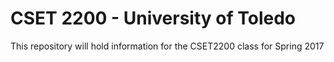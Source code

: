 # CSET 2200 - University of Toledo
This repository will hold information for the CSET2200 class for Spring 2017
